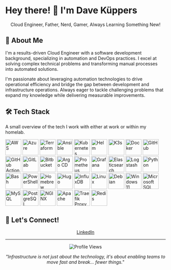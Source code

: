 # Hey there! 👋 I'm Dave Küppers

<div align="center">
  Cloud Engineer, Father, Nerd, Gamer, Always Learning Something New!
</div>

## 🚀 About Me

I'm a results-driven Cloud Engineer with a software development background, specializing in automation and DevOps practices. I excel at solving complex technical problems and transforming manual processes into automated solutions.

I'm passionate about leveraging automation technologies to drive operational efficiency and bridge the gap between development and infrastructure operations. Always eager to tackle challenging problems that expand my knowledge while delivering measurable improvements.


## 🛠️ Tech Stack

A small overview of the tech I work with either at work or within my homelab.


<img src="https://icon.icepanel.io/Technology/png-shadow-512/AWS.png" alt="AWS" width="50"/> <img src="https://icon.icepanel.io/Technology/svg/Azure.svg" alt="Azure" width="50"/> <img src="https://icon.icepanel.io/Technology/svg/HashiCorp-Terraform.svg" alt="Terraform" width="50"/> <img src="https://icon.icepanel.io/Technology/png-shadow-512/Ansible.png" alt="Ansible" width="50"/> <img src="https://icon.icepanel.io/Technology/svg/Kubernetes.svg" alt="Kubernetes" width="50"/> <img src="https://icon.icepanel.io/Technology/png-shadow-512/Helm.png" alt="Helm" width="50"/> <img src="https://icon.icepanel.io/Technology/svg/K3s.svg" alt="K3s" width="50"/> <img src="https://icon.icepanel.io/Technology/svg/Docker.svg" alt="Docker" width="50"/> <img src="https://icon.icepanel.io/Technology/png-shadow-512/GitHub.png" width="50" alt="GitHub"> <img src="https://icon.icepanel.io/Technology/svg/GitHub-Actions.svg" width="50" alt="GitHub Actions"> <img src="https://icon.icepanel.io/Technology/svg/GitLab.svg" width="50" alt="GitLab"> <img src="https://icon.icepanel.io/Technology/svg/BitBucket.svg" width="50" alt="Bitbucket"> <img src="https://icon.icepanel.io/Technology/svg/Argo-CD.svg" width="50" alt="Argo CD"> <img src="https://icon.icepanel.io/Technology/svg/Prometheus.svg" width="50" alt="Prometheus"> <img src="https://icon.icepanel.io/Technology/svg/Grafana.svg" width="50" alt="Grafana"> <img src="https://icon.icepanel.io/Technology/png-shadow-512/Elastic-Search.png" width="50" alt="Elasticsearch"> <img src="https://icon.icepanel.io/Technology/svg/Logstash.svg" width="50" alt="Logstash"> <img src="https://icon.icepanel.io/Technology/svg/Python.svg" width="50" alt="Python"> <img src="https://icon.icepanel.io/Technology/png-shadow-512/Bash.png" width="50" alt="Bash"> <img src="https://icon.icepanel.io/Technology/png-shadow-512/Powershell.png" width="50" alt="PowerShell"> <img src="https://icon.icepanel.io/Technology/svg/Homebrew.svg" width="50" alt="Homebrew"> <img src="https://icon.icepanel.io/Technology/svg/Hugo.svg" width="50" alt="Hugo"> <img src="https://icon.icepanel.io/Technology/png-shadow-512/InfluxDB.png" width="50" alt="InfluxDB"> <img src="https://icon.icepanel.io/Technology/png-shadow-512/Linux.png" width="50" alt="Linux"> <img src="https://icon.icepanel.io/Technology/svg/Debian.svg" width="50" alt="Debian"> <img src="https://icon.icepanel.io/Technology/svg/Windows-11.svg" width="50" alt="Windows 11"> <img src="https://icon.icepanel.io/Technology/png-shadow-512/Microsoft-SQL-Server.png" width="50" alt="Microsoft SQL Server"> <img src="https://icon.icepanel.io/Technology/svg/MySQL.svg" width="50" alt="MySQL"> <img src="https://icon.icepanel.io/Technology/svg/PostgresSQL.svg" width="50" alt="PostgreSQL"> <img src="https://icon.icepanel.io/Technology/svg/NGINX.svg" width="50" alt="NGINX"> <img src="https://icon.icepanel.io/Technology/svg/Apache.svg" width="50" alt="Apache"> <img src="https://icon.icepanel.io/Technology/svg/Traefik-Proxy.svg" width="50" alt="Traefik Proxy"> <img src="https://icon.icepanel.io/Technology/svg/Redis.svg" width="50" alt="Redis">


## 🤝 Let's Connect!

<div align="center">
  
[LinkedIn](https://www.linkedin.com/in/evadnl/)

</div>

---

<div align="center">
  <img src="https://komarev.com/ghpvc/?username=evadnl&color=blueviolet&style=flat-square&label=Profile+Views" alt="Profile Views" />
</div>

<div align="center">
  
*"Infrastructure is not just about the technology, it's about enabling teams to move fast and break... fewer things."*

</div>
